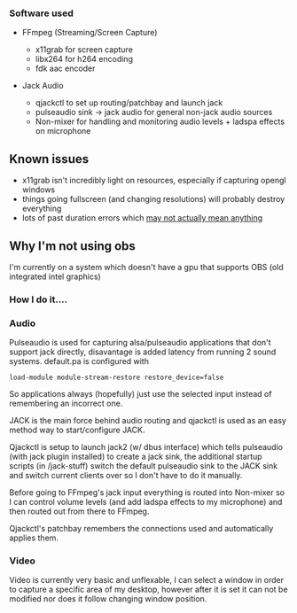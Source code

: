 ### Software used
- FFmpeg (Streaming/Screen Capture)
    - x11grab for screen capture
    - libx264 for h264 encoding
    - fdk aac encoder

- Jack Audio
    - qjackctl to set up routing/patchbay and launch jack
    - pulseaudio sink -> jack audio for general non-jack audio sources
    - Non-mixer for handling and monitoring audio levels + ladspa effects on microphone


## Known issues
- x11grab isn't incredibly light on resources, especially if capturing opengl windows
- things going fullscreen (and changing resolutions) will probably destroy everything
- lots of past duration errors which [may not actually mean anything](https://stackoverflow.com/questions/30782771/what-does-past-duration-x-xxx-too-large-mean)

## Why I'm not using obs
I'm currently on a system which doesn't have a gpu that supports OBS (old integrated intel graphics)

### How I do it....

### Audio
Pulseaudio is used for capturing alsa/pulseaudio applications that don't support jack directly, disavantage is added latency from running 2 sound systems.
default.pa is configured with

    load-module module-stream-restore restore_device=false

So applications always (hopefully) just use the selected input instead of remembering an incorrect one.

JACK is the main force behind audio routing and qjackctl is used as an easy method way to start/configure JACK.

Qjackctl is setup to launch jack2 (w/ dbus interface) which tells pulseaudio (with jack plugin installed) 
to create a jack sink, the additional startup scripts (in /jack-stuff) switch the default pulseaudio sink to the JACK sink
and switch current clients over so I don't have to do it manually.

Before going to FFmpeg's jack input everything is routed into Non-mixer so I can control volume levels (and add ladspa effects to my microphone)
and then routed out from there to FFmpeg.

Qjackctl's patchbay remembers the connections used and automatically applies them.

### Video
Video is currently very basic and unflexable, I can select a window in order to capture a specific area of my desktop, 
however after it is set it can not be modified nor does it follow changing window position.
